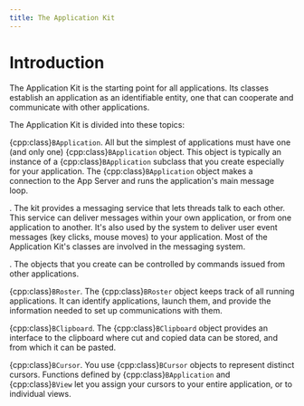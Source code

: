 ```yaml
---
title: The Application Kit
---
```


# Introduction

The Application Kit is the starting point for all applications. Its classes establish an application
as an identifiable entity, one that can cooperate and communicate with other applications.

The Application Kit is divided into these topics:

{cpp:class}`BApplication`.
	All but the simplest of applications must have one (and only one) {cpp:class}`BApplication`
	object. This object is typically an instance of a {cpp:class}`BApplication` subclass that you
	create especially for your application. The {cpp:class}`BApplication` object makes a connection
	to the App Server and runs the application's main message loop.

[](./messaging.rst).
	The kit provides a messaging service that lets threads talk to each other. This service can
	deliver messages within your own application, or from one application to another. It's also used
	by the system to deliver user event messages (key clicks, mouse moves) to your application. Most
	of the Application Kit's classes are involved in the messaging system.

[](./scripting.md).
	The objects that you create can be controlled by commands issued from other applications.

{cpp:class}`BRoster`.
	The {cpp:class}`BRoster` object keeps track of all running applications. It can identify
	applications, launch them, and provide the information needed to set up communications with
	them.

{cpp:class}`BClipboard`.
	The {cpp:class}`BClipboard` object provides an interface to the clipboard where cut and copied
	data can be stored, and from which it can be pasted.

{cpp:class}`BCursor`.
	You use {cpp:class}`BCursor` objects to represent distinct cursors. Functions defined by
	{cpp:class}`BApplication` and {cpp:class}`BView` let you assign your cursors to your entire
	application, or to individual views.
